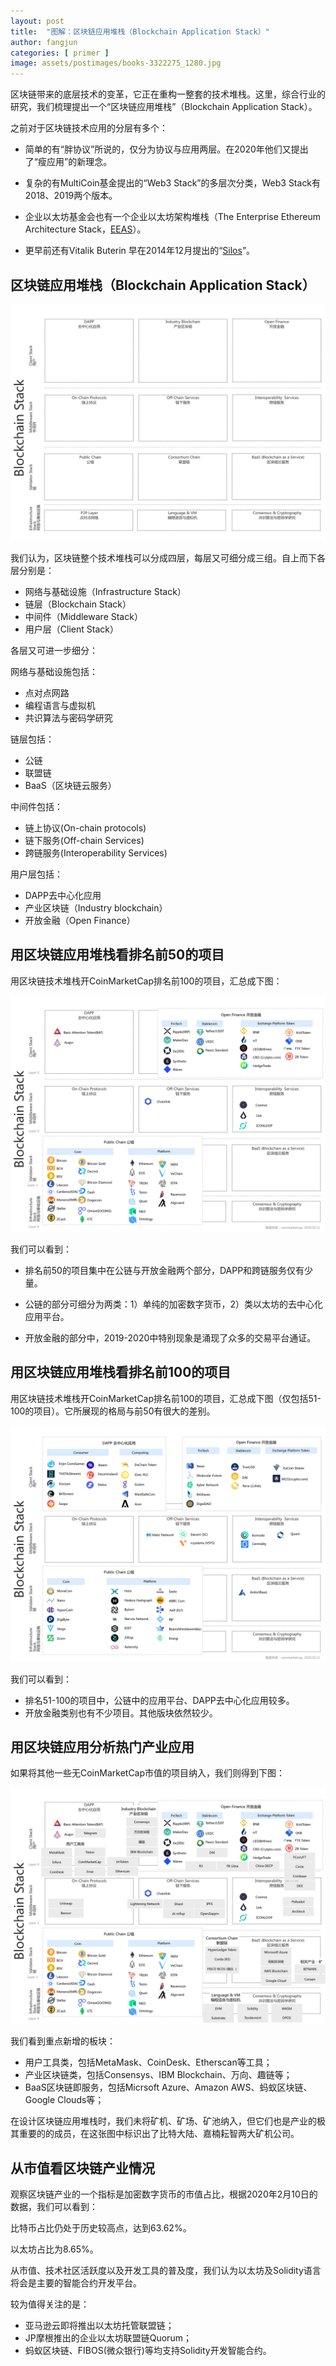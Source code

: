 ```yaml
---
layout: post
title:  "图解：区块链应用堆栈（Blockchain Application Stack）"
author: fangjun
categories: [ primer ]
image: assets/postimages/books-3322275_1280.jpg
---
```


区块链带来的底层技术的变革，它正在重构一整套的技术堆栈。这里，综合行业的研究，我们梳理提出一个“区块链应用堆栈”（Blockchain Application Stack）。

之前对于区块链技术应用的分层有多个：

- 简单的有“胖协议”所说的，仅分为协议与应用两层。在2020年他们又提出了“瘦应用”的新理念。

- 复杂的有MultiCoin基金提出的“Web3 Stack”的多层次分类，Web3 Stack有2018、2019两个版本。

- 企业以太坊基金会也有一个企业以太坊架构堆栈（The Enterprise Ethereum Architecture Stack，[EEAS](https://entethalliance.org/wp-content/uploads/2019/10/arc-stack-pdf.pdf)）。

- 更早前还有Vitalik Buterin 早在2014年12月提出的“[Silos](https://blog.ethereum.org/2014/12/31/silos/)”。

## 区块链应用堆栈（Blockchain Application Stack）

![Untitled.002.png](/assets/postimages/F325B69BF0366A18E9F9386E7259B467.png)

我们认为，区块链整个技术堆栈可以分成四层，每层又可细分成三组。自上而下各层分别是：

- 网络与基础设施（Infrastructure Stack）
- 链层（Blockchain Stack）
- 中间件（Middleware Stack）
- 用户层（Client Stack）

各层又可进一步细分：

网络与基础设施包括：

- 点对点网路
- 编程语言与虚拟机
- 共识算法与密码学研究

链层包括：

- 公链
- 联盟链
- BaaS（区块链云服务）

中间件包括：

- 链上协议(On-chain protocols)
- 链下服务(Off-chain Services)
- 跨链服务(Interoperability Services)

用户层包括：

- DAPP去中心化应用
- 产业区块链（Industry blockchain）
- 开放金融（Open Finance）

## 用区块链应用堆栈看排名前50的项目

用区块链技术堆栈开CoinMarketCap排名前100的项目，汇总成下图：

![Untitled.004.png](/assets/postimages/D80887D43E657D6FAA2D39B48E9B51B8.png)

我们可以看到：

- 排名前50的项目集中在公链与开放金融两个部分，DAPP和跨链服务仅有少量。

- 公链的部分可细分为两类：1）单纯的加密数字货币，2）类以太坊的去中心化应用平台。

- 开放金融的部分中，2019-2020中特别现象是涌现了众多的交易平台通证。

## 用区块链应用堆栈看排名前100的项目

用区块链技术堆栈开CoinMarketCap排名前100的项目，汇总成下图（仅包括51-100的项目）。它所展现的格局与前50有很大的差别。

![Untitled.006.png](/assets/postimages/14555782ECBEBE30E08441D4D5093FBB.png)

我们可以看到：

- 排名51-100的项目中，公链中的应用平台、DAPP去中心化应用较多。
- 开放金融类别也有不少项目。其他版块依然较少。

## 用区块链应用分析热门产业应用

如果将其他一些无CoinMarketCap市值的项目纳入，我们则得到下图：

![Untitled.005.png](/assets/postimages/B048E2FA96716F69880B6D06AB8750EC.png)

我们看到重点新增的板块：

- 用户工具类，包括MetaMask、CoinDesk、Etherscan等工具；
- 产业区块链类，包括Consensys、IBM Blockchain、万向、趣链等；
- BaaS区块链即服务，包括Micrsoft Azure、Amazon AWS、蚂蚁区块链、Google Clouds等；

在设计区块链应用堆栈时，我们未将矿机、矿场、矿池纳入，但它们也是产业的极其重要的的成员，在这张图中标识出了比特大陆、嘉楠耘智两大矿机公司。

## 从市值看区块链产业情况

观察区块链产业的一个指标是加密数字货币的市值占比，根据2020年2月10日的数据，我们可以看到：

比特币占比仍处于历史较高点，达到63.62%。

以太坊占比为8.65%。

从市值、技术社区活跃度以及开发工具的普及度，我们认为以太坊及Solidity语言将会是主要的智能合约开发平台。

较为值得关注的是：

- 亚马逊云即将推出以太坊托管联盟链；
- JP摩根推出的企业以太坊联盟链Quorum；
- 蚂蚁区块链、FIBOS(微众银行)等均支持Solidity开发智能合约。


